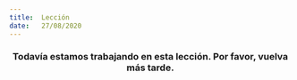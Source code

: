 ```yaml
---
title:  Lección
date:   27/08/2020
---
```


### <center>Todavía estamos trabajando en esta lección. Por favor, vuelva más tarde.</center>